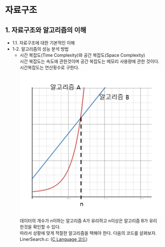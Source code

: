 # 자료구조 

## 1. 자료구조와 알고리즘의 이해
  - 1.1. 자료구조에 대한 기본적인 이해
  - 1-2. 알고리즘의 성능 분석 방법
    - 시간 복잡도(Time Complexity)와 공간 복잡도(Space Complexity)<br>
      시간 복잡도는 속도에 관한것이며 공간 복잡도는 메모리 사용량에 관한 것이다. 시간복잡도는 연산횟수로 구한다.<br> 
      <img src = "/res/Chapter1/graph.PNG"><br>
      데이터의 개수가 n이하는 알고리즘 A가 유리하고 n이상은 알고리즘 B가 유리한것을 확인할 수 있다.<br> 
      따라서 상황에 맞게 적절한 알고리즘을 택해야 한다. 다음의 코드를 살펴보자. <br>
      LinerSearch.c: ([C Language 코드](/Chapter1/Example/LinearSearch.c))

